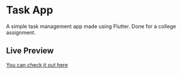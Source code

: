 # Task App

A simple task management app made using Flutter. Done for a college assignment.

## Live Preview
[You can check it out here](https://s-y-a-n.github.io/flutter-task-app/)
